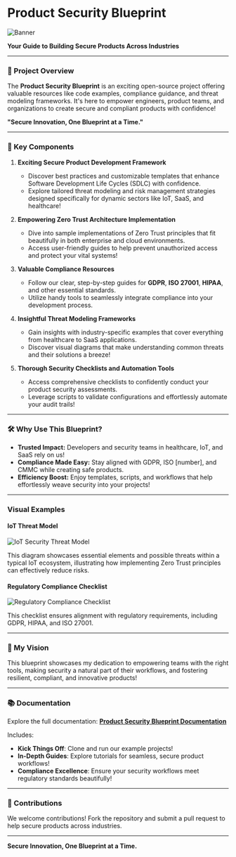 # Product Security Blueprint  

![Banner](path-to-your-banner-image)  

**Your Guide to Building Secure Products Across Industries**  

---

### 🌟 Project Overview  

The **Product Security Blueprint** is an exciting open-source project offering valuable resources like code examples, compliance guidance, and threat modeling frameworks. It's here to empower engineers, product teams, and organizations to create secure and compliant products with confidence!

**"Secure Innovation, One Blueprint at a Time."**  

---

### 🚀 Key Components  

1. **Exciting Secure Product Development Framework**  
   - Discover best practices and customizable templates that enhance Software Development Life Cycles (SDLC) with confidence.  
   - Explore tailored threat modeling and risk management strategies designed specifically for dynamic sectors like IoT, SaaS, and healthcare!  

2. **Empowering Zero Trust Architecture Implementation**  
   - Dive into sample implementations of Zero Trust principles that fit beautifully in both enterprise and cloud environments.  
   - Access user-friendly guides to help prevent unauthorized access and protect your vital systems!  

3. **Valuable Compliance Resources**  
   - Follow our clear, step-by-step guides for **GDPR**, **ISO 27001**, **HIPAA**, and other essential standards.  
   - Utilize handy tools to seamlessly integrate compliance into your development process.  

4. **Insightful Threat Modeling Frameworks**  
   - Gain insights with industry-specific examples that cover everything from healthcare to SaaS applications.  
   - Discover visual diagrams that make understanding common threats and their solutions a breeze!  

5. **Thorough Security Checklists and Automation Tools**  
   - Access comprehensive checklists to confidently conduct your product security assessments.  
   - Leverage scripts to validate configurations and effortlessly automate your audit trails!

---

### 🛠 Why Use This Blueprint?  
- **Trusted Impact:** Developers and security teams in healthcare, IoT, and SaaS rely on us!  
- **Compliance Made Easy:** Stay aligned with GDPR, ISO [number], and CMMC while creating safe products.  
- **Efficiency Boost:** Enjoy templates, scripts, and workflows that help effortlessly weave security into your projects! 

---

### Visual Examples  

#### IoT Threat Model  
![IoT Security Threat Model](path-to-image/IoT_Security_Threat_Model.png)  

This diagram showcases essential elements and possible threats within a typical IoT ecosystem, illustrating how implementing Zero Trust principles can effectively reduce risks.

#### Regulatory Compliance Checklist  
![Regulatory Compliance Checklist](path-to-image/Refined_Compliance_Checklist.png)  

This checklist ensures alignment with regulatory requirements, including GDPR, HIPAA, and ISO 27001.

---

### 👤 My Vision  
This blueprint showcases my dedication to empowering teams with the right tools, making security a natural part of their workflows, and fostering resilient, compliant, and innovative products! 

---

### 📚 Documentation  

Explore the full documentation: **[Product Security Blueprint Documentation](https://your-github-pages-url.com)**  

Includes:  
- **Kick Things Off**: Clone and run our example projects!  
- **In-Depth Guides**: Explore tutorials for seamless, secure product workflows!  
- **Compliance Excellence**: Ensure your security workflows meet regulatory standards beautifully!

---

### 🤝 Contributions  

We welcome contributions! Fork the repository and submit a pull request to help secure products across industries.  

---

**Secure Innovation, One Blueprint at a Time.**  
